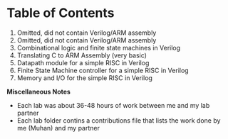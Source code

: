 # Table of Contents
  1. Omitted, did not contain Verilog/ARM assembly
  2. Omitted, did not contain Verilog/ARM assembly
  3. Combinational logic and finite state machines in Verilog
  4. Translating C to ARM Assembly (very basic)
  5. Datapath module for a simple RISC in Verilog
  6. Finite State Machine controller for a simple RISC in Verilog
  7. Memory and I/O for the simple RISC in Verilog

**Miscellaneous Notes**
  - Each lab was about 36-48 hours of work between me and my lab partner
  - Each lab folder contins a contributions file that lists the work done by me (Muhan) and my partner
 
